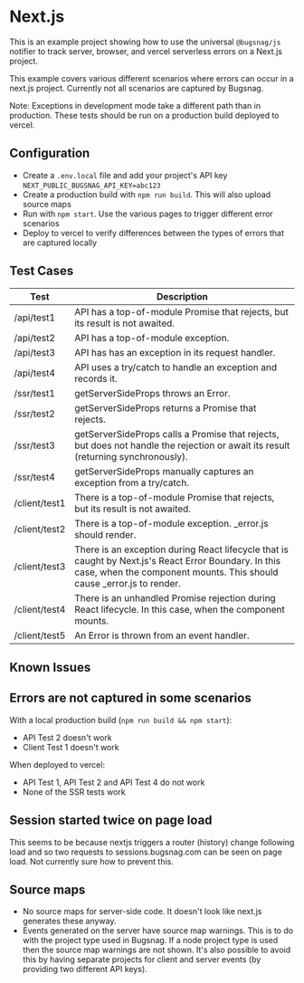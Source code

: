# Next.js

This is an example project showing how to use the universal `@bugsnag/js` notifier to track server, browser, and vercel serverless errors on a Next.js project.

This example covers various different scenarios where errors can occur in a next.js project. Currently not all scenarios are captured by Bugsnag.

Note: Exceptions in development mode take a different path than in production. These tests should be run on a production build deployed to vercel.

## Configuration

- Create a `.env.local` file and add your project's API key `NEXT_PUBLIC_BUGSNAG_API_KEY=abc123`
- Create a production build with `npm run build`. This will also upload source maps
- Run with `npm start`. Use the various pages to trigger different error scenarios
- Deploy to vercel to verify differences between the types of errors that are captured locally

## Test Cases

| Test          | Description                                                                                                                                                                    |
|---------------|--------------------------------------------------------------------------------------------------------------------------------------------------------------------------------|
| /api/test1    | API has a top-of-module Promise that rejects, but its result is not awaited.                                                                                                   |
| /api/test2    | API has a top-of-module exception.                                                                                                                                             |
| /api/test3    | API has has an exception in its request handler.                                                                                                                               |
| /api/test4    | API uses a try/catch to handle an exception and records it.                                                                                                                    |
| /ssr/test1    | getServerSideProps throws an Error.                                                                                                                                            |
| /ssr/test2    | getServerSideProps returns a Promise that rejects.                                                                                                                             |
| /ssr/test3    | getServerSideProps calls a Promise that rejects, but does not handle the rejection or await its result (returning synchronously).                                              |
| /ssr/test4    | getServerSideProps manually captures an exception from a try/catch.                                                                                                            |
| /client/test1 | There is a top-of-module Promise that rejects, but its result is not awaited.                                                                                                  |
| /client/test2 | There is a top-of-module exception. _error.js should render.                                                                                                                   |
| /client/test3 | There is an exception during React lifecycle that is caught by Next.js's React Error Boundary. In this case, when the component mounts. This should cause _error.js to render. |
| /client/test4 | There is an unhandled Promise rejection during React lifecycle. In this case, when the component mounts.                                                                       |
| /client/test5 | An Error is thrown from an event handler.                                                                                                                                      |

## Known Issues

## Errors are not captured in some scenarios

With a local production build (`npm run build && npm start`):
- API Test 2 doesn't work
- Client Test 1 doesn't work

When deployed to vercel:
- API Test 1, API Test 2 and API Test 4 do not work
- None of the SSR tests work

## Session started twice on page load

This seems to be because nextjs triggers a router (history) change following load and so two requests to sessions.bugsnag.com can be seen on page load. Not currently sure how to prevent this.

## Source maps

- No source maps for server-side code. It doesn't look like next.js generates these anyway.
- Events generated on the server have source map warnings. This is to do with the project type used in Bugsnag. If a node project type is used then the source map warnings are not shown. It's also possible to avoid this by having separate projects for client and server events (by providing two different API keys).